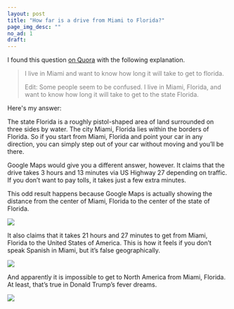 ```yaml
---
layout: post
title: "How far is a drive from Miami to Florida?"
page_img_desc: ""
no_ad: 1
draft:
---
```


I found this question <a href="https://www.quora.com/How-far-is-a-drive-from-Miami-to-Florida/">on Quora</a> with the following explanation.

<blockquote style="color: grey;">
I live in Miami and want to know how long it will take to get to florida.

Edit: Some people seem to be confused. I live in Miami, Florida, and want to know how long it will take to get to the state Florida.
</blockquote>

Here's my answer:

The state Florida is a roughly pistol-shaped area of land surrounded on three sides by water. The city Miami, Florida lies within the borders of Florida. So if you start from Miami, Florida and point your car in any direction, you can simply step out of your car without moving and you’ll be there.

Google Maps would give you a different answer, however. It claims that the drive takes 3 hours and 13 minutes via US Highway 27 depending on traffic. If you don’t want to pay tolls, it takes just a few extra minutes.

This odd result happens because Google Maps is actually showing the distance from the center of Miami, Florida to the center of the state of Florida.

<img src="https://qph.ec.quoracdn.net/main-qimg-356be29eed75c82f6e481fe37d402dbc" />

It also claims that it takes 21 hours and 27 minutes to get from Miami, Florida to the United States of America. This is how it feels if you don’t speak Spanish in Miami, but it’s false geographically.

<img src="https://qph.ec.quoracdn.net/main-qimg-0fff2bab5f3830c5d76cc24566314740" />

And apparently it is impossible to get to North America from Miami, Florida. At least, that’s true in Donald Trump’s fever dreams.

<img src="https://qph.ec.quoracdn.net/main-qimg-c37a1a493035b633ef652c3c0081b328" />
